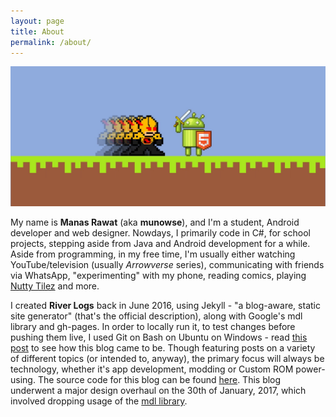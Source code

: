 ```yaml
---
layout: page
title: About
permalink: /about/
---
```

<style>
#about {
    pointer-events: none;
    cursor: default;
    font-weight: bold;
}
</style>

![](/res/pixelated.jpg "Reverse-Flash v. Bugdroid - who rises and who falls?")

My name is **Manas Rawat** (aka **munowse**), and I'm a student, Android developer and web designer. Nowdays, I primarily code in C#, for school projects, stepping aside from Java and Android development for a while. Aside from programming, in my free time, I'm usually either watching YouTube/television (usually *Arrowverse* series), communicating with friends via WhatsApp, "experimenting" with my phone, reading comics, playing [Nutty Tilez](https://www.thisislanguage.com/nutty-tilez/) and more.

I created **River Logs** back in June 2016, using Jekyll - "a blog-aware, static site generator" (that's the official description), along with Google's mdl library and gh-pages. In order to locally run it, to test changes before pushing them live, I used Git on Bash on Ubuntu on Windows - read [this post](/general/2016/06/18/hello-jekyll.html) to see how this blog came to be. Though featuring posts on a variety of different topics (or intended to, anyway), the primary focus will always be technology, whether it's app development, modding or Custom ROM power-using. The source code for this blog can be found [here](https://github.com/munowse/munowse.github.io). This blog underwent a major design overhaul on the 30th of January, 2017, which involved dropping usage of the [mdl library](https://getmdl.io).

